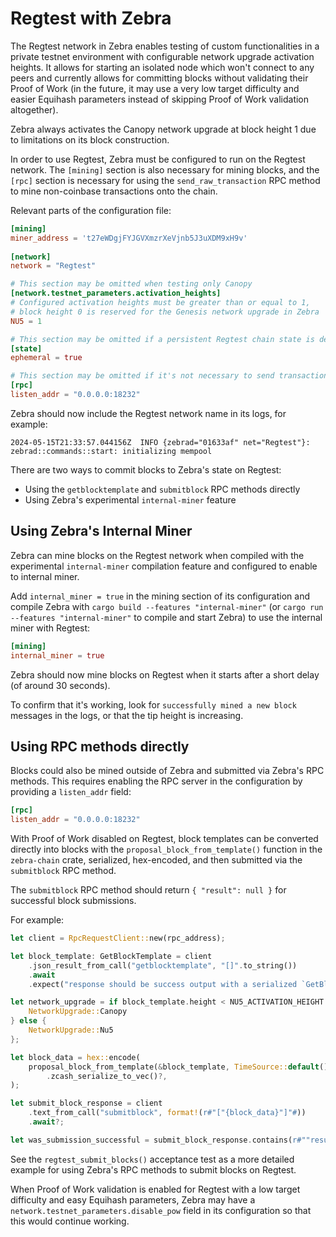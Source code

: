 # Regtest with Zebra

The Regtest network in Zebra enables testing of custom functionalities in a private testnet environment with configurable network upgrade activation heights. It allows for starting an isolated node which won't connect to any peers and currently allows for committing blocks without validating their Proof of Work (in the future, it may use a very low target difficulty and easier Equihash parameters instead of skipping Proof of Work validation altogether).

Zebra always activates the Canopy network upgrade at block height 1 due to limitations on its block construction.

In order to use Regtest, Zebra must be configured to run on the Regtest network. The `[mining]` section is also necessary for mining blocks, and the `[rpc]` section is necessary for using the `send_raw_transaction` RPC method to mine non-coinbase transactions onto the chain.

Relevant parts of the configuration file:

```toml
[mining]
miner_address = 't27eWDgjFYJGVXmzrXeVjnb5J3uXDM9xH9v'
    
[network]
network = "Regtest"

# This section may be omitted when testing only Canopy
[network.testnet_parameters.activation_heights]
# Configured activation heights must be greater than or equal to 1, 
# block height 0 is reserved for the Genesis network upgrade in Zebra
NU5 = 1 

# This section may be omitted if a persistent Regtest chain state is desired
[state]
ephemeral = true

# This section may be omitted if it's not necessary to send transactions to Zebra's mempool
[rpc]
listen_addr = "0.0.0.0:18232"
```

Zebra should now include the Regtest network name in its logs, for example:

```console
2024-05-15T21:33:57.044156Z  INFO {zebrad="01633af" net="Regtest"}: zebrad::commands::start: initializing mempool
```

There are two ways to commit blocks to Zebra's state on Regtest:
- Using the `getblocktemplate` and `submitblock` RPC methods directly
- Using Zebra's experimental `internal-miner` feature

## Using Zebra's Internal Miner

Zebra can mine blocks on the Regtest network when compiled with the experimental `internal-miner` compilation feature and configured to enable to internal miner.

Add `internal_miner = true` in the mining section of its configuration and compile Zebra with `cargo build --features "internal-miner"` (or `cargo run --features "internal-miner"` to compile and start Zebra) to use the internal miner with Regtest:

```toml
[mining]
internal_miner = true
```

Zebra should now mine blocks on Regtest when it starts after a short delay (of around 30 seconds).

To confirm that it's working, look for `successfully mined a new block` messages in the logs, or that the tip height is increasing.

## Using RPC methods directly

Blocks could also be mined outside of Zebra and submitted via Zebra's RPC methods. This requires enabling the RPC server in the configuration by providing a `listen_addr` field:

```toml
[rpc]
listen_addr = "0.0.0.0:18232"
```

With Proof of Work disabled on Regtest, block templates can be converted directly into blocks with the `proposal_block_from_template()` function in the `zebra-chain` crate, serialized, hex-encoded, and then submitted via the `submitblock` RPC method.

The `submitblock` RPC method should return `{ "result": null }` for successful block submissions.

For example:

```rust
let client = RpcRequestClient::new(rpc_address);

let block_template: GetBlockTemplate = client
    .json_result_from_call("getblocktemplate", "[]".to_string())
    .await
    .expect("response should be success output with a serialized `GetBlockTemplate`");

let network_upgrade = if block_template.height < NU5_ACTIVATION_HEIGHT {
    NetworkUpgrade::Canopy
} else {
    NetworkUpgrade::Nu5
};

let block_data = hex::encode(
    proposal_block_from_template(&block_template, TimeSource::default(), network_upgrade)?
        .zcash_serialize_to_vec()?,
);

let submit_block_response = client
    .text_from_call("submitblock", format!(r#"["{block_data}"]"#))
    .await?;

let was_submission_successful = submit_block_response.contains(r#""result":null"#);
```

See the `regtest_submit_blocks()` acceptance test as a more detailed example for using Zebra's RPC methods to submit blocks on Regtest.

When Proof of Work validation is enabled for Regtest with a low target difficulty and easy Equihash parameters, Zebra may have a `network.testnet_parameters.disable_pow` field in its configuration so that this would continue working.
